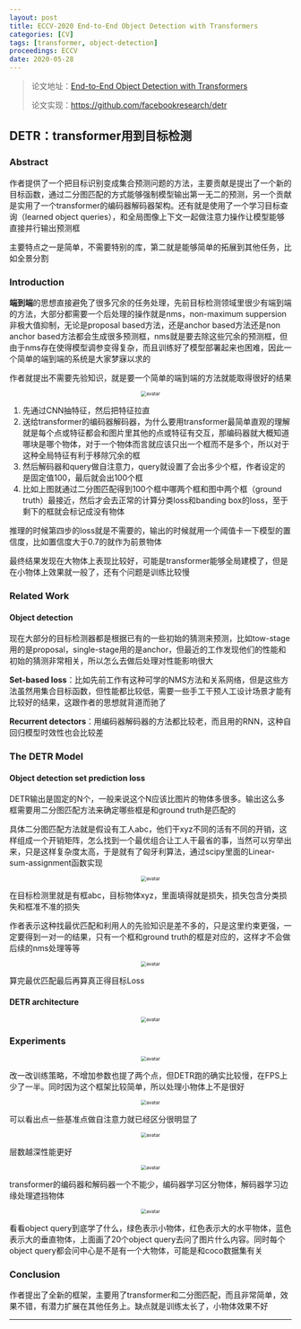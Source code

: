```yaml
---
layout: post
title: ECCV-2020 End-to-End Object Detection with Transformers
categories: [CV]
tags: [transformer, object-detection]
proceedings: ECCV
date: 2020-05-28
---
```


> 论文地址：[End-to-End Object Detection with Transformers](https://www.ecva.net/papers/eccv_2020/papers_ECCV/papers/123460205.pdf)
>
> 论文实现：<https://github.com/facebookresearch/detr>

## DETR：transformer用到目标检测

### Abstract

作者提供了一个把目标识别变成集合预测问题的方法，主要贡献是提出了一个新的目标函数，通过二分图匹配的方式能够强制模型输出第一无二的预测，另一个贡献是实用了一个transformer的编码器解码器架构。还有就是使用了一个学习目标查询（learned object queries），和全局图像上下文一起做注意力操作让模型能够直接并行输出预测框

主要特点之一是简单，不需要特别的库，第二就是能够简单的拓展到其他任务，比如全景分割

### Introduction

**端到端**的思想直接避免了很多冗余的任务处理，先前目标检测领域里很少有端到端的方法，大部分都需要一个后处理的操作就是nms，non-maximum suppersion非极大值抑制，无论是proposal based方法，还是anchor based方法还是non anchor based方法都会生成很多预测框，nms就是要去除这些冗余的预测框，但由于nms存在使得模型调参变得复杂，而且训练好了模型部署起来也困难，因此一个简单的端到端的系统是大家梦寐以求的

作者就提出不需要先验知识，就是要一个简单的端到端的方法就能取得很好的结果

<div align="center" style="float:center"><img src="https://blog-img-1259433191.cos.ap-shanghai.myqcloud.com/DETR/fig1.png" alt="avatar" style="zoom:60%;" /></div>

1. 先通过CNN抽特征，然后把特征拉直
2. 送给transformer的编码器解码器，为什么要用transformer最简单直观的理解就是每个点或特征都会和图片里其他的点或特征有交互，那编码器就大概知道哪块是哪个物体，对于一个物体而言就应该只出一个框而不是多个，所以对于这种全局特征有利于移除冗余的框
3. 然后解码器和query做自注意力，query就设置了会出多少个框，作者设定的是固定值100，最后就会出100个框
4. 比如上图就通过二分图匹配得到100个框中哪两个框和图中两个框（ground truth）最接近，然后才会去正常的计算分类loss和banding box的loss，至于剩下的框就会标记成没有物体

推理的时候第四步的loss就是不需要的，输出的时候就用一个阈值卡一下模型的置信度，比如置信度大于0.7的就作为前景物体

最终结果发现在大物体上表现比较好，可能是transformer能够全局建模了，但是在小物体上效果就一般了，还有个问题是训练比较慢

### Related Work

#### Object detection

现在大部分的目标检测器都是根据已有的一些初始的猜测来预测，比如tow-stage用的是proposal，single-stage用的是anchor，但最近的工作发现他们的性能和初始的猜测非常相关，所以怎么去做后处理对性能影响很大

**Set-based loss**：比如先前工作有这种可学的NMS方法和关系网络，但是这些方法虽然用集合目标函数，但性能都比较低，需要一些手工干预人工设计场景才能有比较好的结果，这跟作者的思想就背道而驰了

**Recurrent detectors**：用编码器解码器的方法都比较老，而且用的RNN，这种自回归模型时效性也会比较差

### The DETR Model

#### Object detection set prediction loss

DETR输出是固定的N个，一般来说这个N应该比图片的物体多很多。输出这么多框需要用二分图匹配方法来确定哪些框是和ground truth是匹配的

具体二分图匹配方法就是假设有工人abc，他们干xyz不同的活有不同的开销，这样组成一个开销矩阵，怎么找到一个最优组合让工人干最省的事，当然可以穷举出来，只是这样复杂度太高，于是就有了匈牙利算法，通过scipy里面的Linear-sum-assignment函数实现

<div align="center" style="float:center"><img src="https://blog-img-1259433191.cos.ap-shanghai.myqcloud.com/DETR/frm1.png" alt="avatar" style="zoom:60%;" /></div>

在目标检测里就是有框abc，目标物体xyz，里面填得就是损失，损失包含分类损失和框准不准的损失

作者表示这种找最优匹配和利用人的先验知识是差不多的，只是这里约束更强，一定要得到一对一的结果，只有一个框和ground truth的框是对应的，这样才不会做后续的nms处理等等

<div align="center" style="float:center"><img src="https://blog-img-1259433191.cos.ap-shanghai.myqcloud.com/DETR/frm2.png" alt="avatar" style="zoom:60%;" /></div>

算完最优匹配最后再算真正得目标Loss

#### DETR architecture

<div align="center" style="float:center"><img src="https://blog-img-1259433191.cos.ap-shanghai.myqcloud.com/DETR/fig2.png" alt="avatar" style="zoom:60%;" /></div>

### Experiments

<div align="center" style="float:center"><img src="https://blog-img-1259433191.cos.ap-shanghai.myqcloud.com/DETR/tab1.png" alt="avatar" style="zoom:60%;" /></div>

改一改训练策略，不增加参数也提了两个点，但DETR跑的确实比较慢，在FPS上少了一半。同时因为这个框架比较简单，所以处理小物体上不是很好

<div align="center" style="float:center"><img src="https://blog-img-1259433191.cos.ap-shanghai.myqcloud.com/DETR/fig3.png" alt="avatar" style="zoom:60%;" /></div>

可以看出点一些基准点做自注意力就已经区分很明显了

<div align="center" style="float:center"><img src="https://blog-img-1259433191.cos.ap-shanghai.myqcloud.com/DETR/tab2.png" alt="avatar" style="zoom:60%;" /></div>

层数越深性能更好

<div align="center" style="float:center"><img src="https://blog-img-1259433191.cos.ap-shanghai.myqcloud.com/DETR/fig6.png" alt="avatar" style="zoom:60%;" /></div>

transformer的编码器和解码器一个不能少，编码器学习区分物体，解码器学习边缘处理遮挡物体

<div align="center" style="float:center"><img src="https://blog-img-1259433191.cos.ap-shanghai.myqcloud.com/DETR/fig7.png" alt="avatar" style="zoom:60%;" /></div>

看看object query到底学了什么，绿色表示小物体，红色表示大的水平物体，蓝色表示大的垂直物体，上面画了20个object query去问了图片什么内容。同时每个object query都会问中心是不是有一个大物体，可能是和coco数据集有关

### Conclusion

作者提出了全新的框架，主要用了transformer和二分图匹配，而且非常简单，效果不错，有潜力扩展在其他任务上。缺点就是训练太长了，小物体效果不好

<HR align=left color=#987cb9 SIZE=1>
